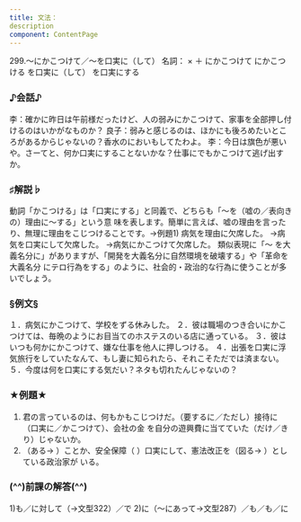 ```yaml
---
title: 文法：
description
component: ContentPage
---
```



299.～にかこつけて／～を口実に（して）
名詞： × ＋ にかこつけて にかこつける を口実に（して） を口実にする
### ♪会話♪
李：確かに昨日は午前様だったけど、人の弱みにかこつけて、家事を全部押し付けるのはいかがなものか？
良子：弱みと感じるのは、ほかにも後ろめたいところがあるからじゃないの？香水のにおいもしてたわよ。
李：今日は旗色が悪いや。さーてと、何か口実にすることないかな？仕事にでもかこつけて逃げ出すか。
### ♯解説♭
動詞「かこつける」は「口実にする」と同義で、どちらも「～を（嘘の／表向きの）理由に～する」という意 味を表します。簡単に言えば、嘘の理由を言ったり、無理に理由をこじつけることです。→例題1)
病気を理由に欠席した。
→病気を口実にして欠席した。
→病気にかこつけて欠席した。
類似表現に「～ を大義名分に」がありますが、「開発を大義名分に自然環境を破壊する」や「革命を大義名分 にテロ行為をする」のように、社会的・政治的な行為に使うことが多いでしょう。
### §例文§
１．病気にかこつけて、学校をずる休みした。
２．彼は職場のつき合いにかこつけては、毎晩のようにお目当てのホステスのいる店に通っている。
３．彼はいつも何かにかこつけて、嫌な仕事を他人に押しつける。
４．出張を口実に浮気旅行をしていたなんて、もし妻に知られたら、それこそただでは済まない。
５．今度は何を口実にする気だい？ネタも切れたんじゃないの？
### ★例題★
1) 君の言っているのは、何もかもこじつけだ。（要するに／ただし）接待に（口実に／かこつけて）、会社の金 を自分の遊興費に当てていた（だけ／きり）じゃないか。
2) （ある→ ）ことか、安全保障（ ）口実にして、憲法改正を（図る→ ）としている政治家が いる。
### (^^)前課の解答(^^)
1)も／に対して（→文型322）／で
2)に（～にあって→文型287）／も／も／に
